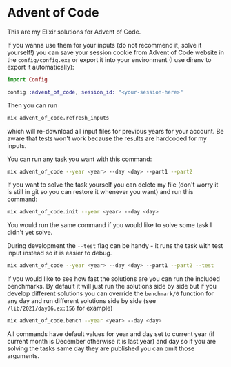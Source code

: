 # Advent of Code

This are my Elixir solutions for Advent of Code.

If you wanna use them for your inputs (do not recommend it, solve it yourself!)
you can save your session cookie from Advent of Code website in the `config/config.exe` or export
it into your environment (I use direnv to export it automatically):

```elixir
import Config

config :advent_of_code, session_id: "<your-session-here>"
```

Then you can run

```bash
mix advent_of_code.refresh_inputs
```

which will re-download all input files for previous years for your account. Be
aware that tests won't work because the results are hardcoded for my inputs.

You can run any task you want with this command:

```bash
mix advent_of_code --year <year> --day <day> --part1 --part2
```

If you want to solve the task yourself you can delete my file (don't worry it
is still in git so you can restore it whenever you want) and run this command:

```bash
mix advent_of_code.init --year <year> --day <day>
```

You would run the same command if you would like to solve some task I didn't yet
solve.

During development the `--test` flag can be handy - it runs the task with test
input instead so it is easier to debug.

```bash
mix advent_of_code --year <year> --day <day> --part1 --part2 --test
```

If you would like to see how fast the solutions are you can run the included
benchmarks. By default it will just run the solutions side by side but if you
develop different solutions you can override the `benchmark/0` function for any
day and run different solutions side by side (see `/lib/2021/day06.ex:156` for
example)

```bash
mix advent_of_code.bench --year <year> --day <day>
```

All commands have default values for year and day set to current year (if current month is
December otherwise it is last year) and day so if you are solving the tasks same day they are
published you can omit those arguments.
